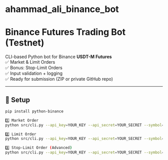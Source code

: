 # ahammad_ali_binance_bot

# Binance Futures Trading Bot (Testnet)

CLI-based Python bot for Binance **USDT-M Futures**  
✅ Market & Limit Orders  
✅ Bonus: Stop-Limit Orders  
✅ Input validation + logging  
✅ Ready for submission (ZIP or private GitHub repo)

---

## 🔧 Setup

```bash
pip install python-binance

1️⃣ Market Order
python src/cli.py --api_key=YOUR_KEY --api_secret=YOUR_SECRET --symbol=BTCUSDT --side=BUY --type=MARKET --quantity=0.001

2️⃣ Limit Order
python src/cli.py --api_key=YOUR_KEY --api_secret=YOUR_SECRET --symbol=BTCUSDT --side=SELL --type=LIMIT --quantity=0.001 --price=63000

3️⃣ Stop-Limit Order (Advanced)
python src/cli.py --api_key=YOUR_KEY --api_secret=YOUR_SECRET --symbol=BTCUSDT --side=BUY --type=STOP_LIMIT --quantity=0.001 --stop_price=62000 --price=62300
